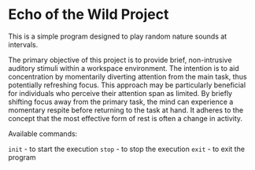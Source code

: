# Echo of the Wild Project

This is a simple program designed to play random nature sounds at intervals.

The primary objective of this project is to provide brief, non-intrusive auditory stimuli within a workspace environment. The intention is to aid concentration by momentarily diverting attention from the main task, thus potentially refreshing focus. This approach may be particularly beneficial for individuals who perceive their attention span as limited. By briefly shifting focus away from the primary task, the mind can experience a momentary respite before returning to the task at hand. It adheres to the concept that the most effective form of rest is often a change in activity.

Available commands:

`init` - to start the execution
`stop` - to stop the execution
`exit` - to exit the program
